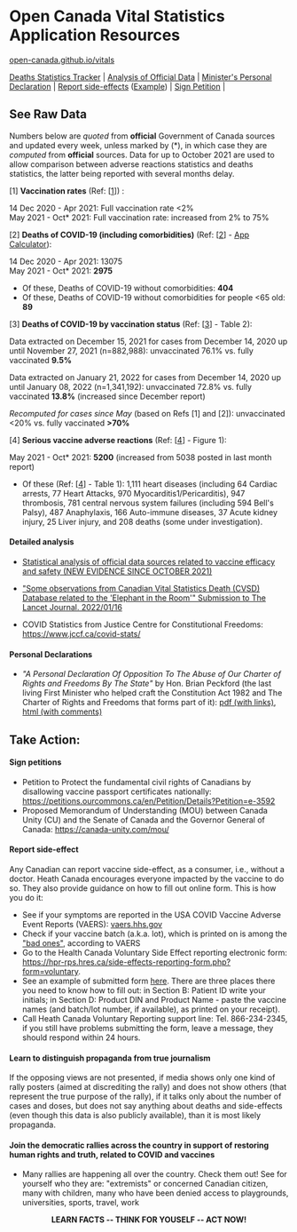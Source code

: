 Open Canada Vital Statistics Application Resources
==================================================

[open-canada.github.io/vitals](https://open-canada.github.io/vitals/)

[Deaths Statistics Tracker](https://open-canada.github.io/Apps/vitals) | [Analysis of
Official Data](analysis) | [Minister's Personal
Declaration](https://open-canada.github.io/vitals/brian-peckford-declaration.pdf) |
[Report
side-effects](https://hpr-rps.hres.ca/side-effects-reporting-form.php?form=voluntary)
([Example](https://open-canada.github.io/vitals/SideEffectReporting-example-1.pdf)) |
[Sign Petition](https://petitions.ourcommons.ca/en/Petition/Details?Petition=e-3592) |

See Raw Data
------------

Numbers below are *quoted* from **official** Government of Canada sources
and updated every week, unless marked by (\*), in which case they are *computed* from
**official** sources.
Data for up to October 2021 are used to allow comparison between adverse reactions
statistics and deaths statistics, the latter being reported with several months delay.
<!-- which are available up to October only. -->


[1]  **Vaccination rates** (Ref:
    [[1](https://health-infobase.canada.ca/covid-19/vaccination-coverage/)]) :
    
14 Dec 2020 - Apr 2021: Full vaccination rate \<2%\
May 2021 - Oct\* 2021: Full vaccination rate: increased from 2% to 75%

[2]  **Deaths of COVID-19 (including comorbidities)** (Ref:
    [[2](https://www150.statcan.gc.ca/t1/tbl1/en/tv.action?pid=1310081001)] - [App
    Calculator](https://o-canada.shinyapps.io/vitals/#section-statistics)):

14 Dec 2020 - Apr 2021: 13075\
May 2021 - Oct\* 2021: **2975** 

- Of these, Deaths of COVID-19 without comorbidities:
**404** 
- Of these, Deaths of COVID-19 without comorbidities for people \<65 old: **89**

[3]  **Deaths of COVID-19 by vaccination status** (Ref:
    [[3](https://health-infobase.canada.ca/covid-19/epidemiological-summary-covid-19-cases.html#a9)] -
    Table 2):

Data extracted on December 15, 2021 for cases from December 14, 2020 up until November
27, 2021 (n=882,988): unvaccinated 76.1% vs. fully vaccinated **9.5%**

Data extracted on January 21, 2022 for cases from December 14, 2020 up until January 08,
2022 (n=1,341,192): unvaccinated 72.8% vs. fully vaccinated **13.8%** (increased since December
    report)

*Recomputed for cases since May* (based on Refs [1] and [2]): unvaccinated \<20% vs. fully vaccinated **\>70%** 

[4]  **Serious vaccine adverse reactions** (Ref:
    [[4](https://health-infobase.canada.ca/covid-19/vaccine-safety/)] - Figure 1):

May 2021 - Oct\* 2021: **5200** (increased from 5038 posted in last month report)

-   Of these (Ref: [[4](https://health-infobase.canada.ca/covid-19/vaccine-safety/)] -
    Table 1): 1,111 heart diseases (including 64 Cardiac arrests, 77 Heart Attacks, 970
    Myocarditis1/Pericarditis), 947 thrombosis, 781 central nervous system failures
    (including 594 Bell's Palsy), 487 Anaphylaxis, 166 Auto-immune diseases, 37 Acute
    kidney injury, 25 Liver injury, and 208 deaths (some under investigation).

<!-- 
All serious vaccine adverse reactions reported to date (Jan 2021 - Jan 2022): **7,526** 
-->


<!-- 
5.  COVID-19 vaccine recalls to date [5](https://recalls-rappels.canada.ca):
-   Reported 8 months since the start of vaccination (severe heath damage done prior to the )
-->


#### Detailed analysis

-   [Statistical analysis of official data sources related to vaccine efficacy and
    safety (NEW EVIDENCE SINCE OCTOBER
    2021)](https://open-canada.github.io/vitals/analysis)

-   ["Some observations from Canadian Vital Statistics Death (CVSD) Database related to
    the 'Elephant in the Room'" Submission to The Lancet Journal.
    2022/01/16](https://open-canada.github.io/vitals/comment.pdf)

-   COVID Statistics from Justice Centre for Constitutional Freedoms:
    <https://www.jccf.ca/covid-stats/>
    <!-- ([Up to December 29, 2021 at National Level](https://www.jccf.ca/wp-content/uploads/2022/01/Covid-Statistics-canada-dec-29-2021.png)) -->

#### Personal Declarations

-   *"A Personal Declaration Of Opposition To The Abuse of Our Charter of Rights and
    Freedoms By The State"* by Hon. Brian Peckford (the last living First Minister who
    helped craft the Constitution Act 1982 and The Charter of Rights and Freedoms that
    forms part of it): [pdf (with
    links)](https://open-canada.github.io/vitals/brian-peckford-declaration.pdf), [html
    (with
    comments)](https://peckford42.wordpress.com/2022/01/02/a-personal-declaration-of-opposition-to-the-abuse-of-our-charter-of-rights-and-freedoms-by-the-state/)

Take Action:
------------

#### Sign petitions

-   Petition to Protect the fundamental civil rights of Canadians by disallowing vaccine
    passport certificates nationally:
    <https://petitions.ourcommons.ca/en/Petition/Details?Petition=e-3592>
-   Proposed Memorandum of Understanding (MOU) between Canada Unity (CU) and the Senate
    of Canada and the Governor General of Canada: <https://canada-unity.com/mou/>

#### Report side-effect

<!-- , which is a bit tricky, if you don't know what to write in some manadary form fields.  But when you know, it takes 10 mins to do it. -->

Any Canadian can report vaccine side-effect, as a consumer, i.e., without a doctor.
Heath Canada encourages everyone impacted by the vaccine to do so. They also provide
guidance on how to fill out online form. This is how you do it:

-   See if your symptoms are reported in the USA COVID Vaccine Adverse Event Reports
    (VAERS): [vaers.hhs.gov](https://openvaers.com)
-   Check if your vaccine batch (a.k.a. lot), which is printed on is among the ["bad ones"](https://www.howbad.info), according to VAERS 
-   Go to the Health Canada Voluntary Side Effect reporting electronic form:
    <https://hpr-rps.hres.ca/side-effects-reporting-form.php?form=voluntary>.
-   See an example of submitted form
    [here](https://open-canada.github.io/vitals/SideEffectReporting-example-1.pdf).
    There are three places there you need to know how to fill out: in Section B: Patient
    ID write your initials; in Section D: Product DIN and Product Name - paste the
    vaccine names (and batch/lot number, if available), as printed on your receipt).
-   Call Heath Canada Voluntary Reporting support line: Tel. 866-234-2345, if you still
    have problems submitting the form, leave a message, they should respond within 24
    hours.

#### Learn to distinguish propaganda from true journalism

If the opposing views are not presented, if media shows only one kind of rally posters
(aimed at discrediting the rally) and does not show others (that represent the true
purpose of the rally), if it talks only about the number of cases and doses, but does
not say anything about deaths and side-effects (even though this data is also publicly
available), than it is most likely propaganda.

#### Join the democratic rallies across the country in support of restoring human rights and truth, related to COVID and vaccines

- Many rallies are happening all over the country. Check them out! 
See for yourself who they are: "extremists" or concerned Canadian citizen, many with children, many who have been denied access to playgrounds, universities, sports, travel, work

    
    <!-- Join them - to experience yourself "The Wind of Change". -->

<center>

**LEARN FACTS -- THINK FOR YOUSELF -- ACT NOW!**

</center>

